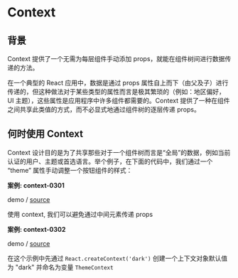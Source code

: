 # Context

## 背景

Context 提供了一个无需为每层组件手动添加 props，就能在组件树间进行数据传递的方法。

在一个典型的 React 应用中，数据是通过 props 属性自上而下（由父及子）进行传递的，但这种做法对于某些类型的属性而言是极其繁琐的（例如：地区偏好，UI 主题），这些属性是应用程序中许多组件都需要的。Context 提供了一种在组件之间共享此类值的方式，而不必显式地通过组件树的逐层传递 props。

## 何时使用 Context

Context 设计目的是为了共享那些对于一个组件树而言是“全局”的数据，例如当前认证的用户、主题或首选语言。举个例子，在下面的代码中，我们通过一个 “theme” 属性手动调整一个按钮组件的样式：

**案例: context-0301**

demo / [source](https://github.com/Jesonhu/react-study/tree/master/demos/context-0301)

使用 context, 我们可以避免通过中间元素传递 props

**案例: context-0302**

demo / [source](https://github.com/Jesonhu/react-study/tree/master/demos/context-0302)

在这个示例中先通过 `React.createContext('dark')` 创建一个上下文对象默认值为 "dark" 并命名为变量 `ThemeContext`


